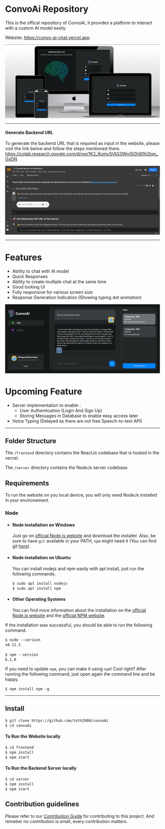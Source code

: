 # ConvoAi Repository

This is the offical repository of ConvoAi, it provides a platform to interact with a custom AI model easily.

Website: https://convo-ai-chat.vercel.app <br>

![](https://raw.githubusercontent.com/toth2000/convoAi/master/screenshots/convo-ai.png)


---

#### Generate Backend URL

To generate the backend URL that is required as input in the website, please visit the link below and follow the steps mentioned there.
https://colab.research.google.com/drive/1K2_KumvSVtG3tNyiSOhI81h2tqn_GxDN

![](https://raw.githubusercontent.com/toth2000/convoAi/master/screenshots/google_collab.png)

---

# Features
- Ability to chat with AI model 
- Quick Responses
- Ability to create multiple chat at the same time
- Good looking UI
- Fully responsive for various screen size
- Response Generation Indication (Showing typing dot animation)

![](https://raw.githubusercontent.com/toth2000/convoAi/master/screenshots/chat_screen_laptop.png)

# Upcoming Feature
- Server implementation to enable :
    - User Authentication (Login And Sign Up)
    - Storing Messages in Database to enable easy access later
- Voice Typing (Delayed as there are not free Speech-to-text API)


---
## Folder Structure
The ``/frontend`` directory contains the ReactJs codebase that is hosted in the vercel.

The ``/server`` directory contains the NodeJs server codebase.


## Requirements

To run the website on you local device, you will only need NodeJs installed in your environement.

### Node
- #### Node installation on Windows

  Just go on [official Node.js website](https://nodejs.org/) and download the installer.
Also, be sure to have `git` available in your PATH, `npm` might need it (You can find git [here](https://git-scm.com/)).

- #### Node installation on Ubuntu

  You can install nodejs and npm easily with apt install, just run the following commands.

      $ sudo apt install nodejs
      $ sudo apt install npm

- #### Other Operating Systems
  You can find more information about the installation on the [official Node.js website](https://nodejs.org/) and the [official NPM website](https://npmjs.org/).

If the installation was successful, you should be able to run the following command.

    $ node --version
    v8.11.3

    $ npm --version
    6.1.0

If you need to update `npm`, you can make it using `npm`! Cool right? After running the following command, just open again the command line and be happy.

    $ npm install npm -g


---

## Install

    $ git clone https://github.com/toth2000/convoAi
    $ cd convoAi

#### To Run the Website locally
    $ cd frontend
    $ npm install
    $ npm start

#### To Run the Backend Server locally
    $ cd server
    $ npm install
    $ npm start


## Contribution guidelines

Please refer to our [Contribution Guide](CONTRIBUTING.md) for contributing to this project. And remeber no contribution is small,  every contribution matters.
